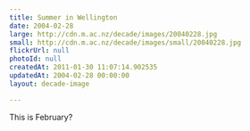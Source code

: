 ```yaml
---
title: Summer in Wellington
date: 2004-02-28
large: http://cdn.m.ac.nz/decade/images/20040228.jpg
small: http://cdn.m.ac.nz/decade/images/small/20040228.jpg
flickrUrl: null
photoId: null
createdAt: 2011-01-30 11:07:14.902535
updatedAt: 2004-02-28 00:00:00
layout: decade-image

---
```

This is February?
